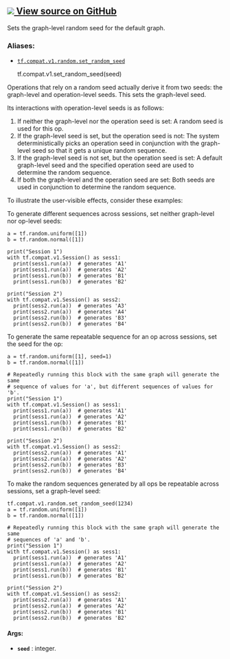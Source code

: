 [ ![](https://tensorflow.google.cn/images/GitHub-Mark-32px.png) View source on
GitHub
](https://github.com/tensorflow/tensorflow/blob/r2.0/tensorflow/python/framework/random_seed.py#L87-L186)  
---  
  
Sets the graph-level random seed for the default graph.

### Aliases:

  * [`tf.compat.v1.random.set_random_seed`](/api_docs/python/tf/compat/v1/set_random_seed)

    
    
    tf.compat.v1.set_random_seed(seed)
    

Operations that rely on a random seed actually derive it from two seeds: the
graph-level and operation-level seeds. This sets the graph-level seed.

Its interactions with operation-level seeds is as follows:

  1. If neither the graph-level nor the operation seed is set: A random seed is used for this op.
  2. If the graph-level seed is set, but the operation seed is not: The system deterministically picks an operation seed in conjunction with the graph-level seed so that it gets a unique random sequence.
  3. If the graph-level seed is not set, but the operation seed is set: A default graph-level seed and the specified operation seed are used to determine the random sequence.
  4. If both the graph-level and the operation seed are set: Both seeds are used in conjunction to determine the random sequence.

To illustrate the user-visible effects, consider these examples:

To generate different sequences across sessions, set neither graph-level nor
op-level seeds:

    
    
    a = tf.random.uniform([1])
    b = tf.random.normal([1])
    
    print("Session 1")
    with tf.compat.v1.Session() as sess1:
      print(sess1.run(a))  # generates 'A1'
      print(sess1.run(a))  # generates 'A2'
      print(sess1.run(b))  # generates 'B1'
      print(sess1.run(b))  # generates 'B2'
    
    print("Session 2")
    with tf.compat.v1.Session() as sess2:
      print(sess2.run(a))  # generates 'A3'
      print(sess2.run(a))  # generates 'A4'
      print(sess2.run(b))  # generates 'B3'
      print(sess2.run(b))  # generates 'B4'
    

To generate the same repeatable sequence for an op across sessions, set the
seed for the op:

    
    
    a = tf.random.uniform([1], seed=1)
    b = tf.random.normal([1])
    
    # Repeatedly running this block with the same graph will generate the same
    # sequence of values for 'a', but different sequences of values for 'b'.
    print("Session 1")
    with tf.compat.v1.Session() as sess1:
      print(sess1.run(a))  # generates 'A1'
      print(sess1.run(a))  # generates 'A2'
      print(sess1.run(b))  # generates 'B1'
      print(sess1.run(b))  # generates 'B2'
    
    print("Session 2")
    with tf.compat.v1.Session() as sess2:
      print(sess2.run(a))  # generates 'A1'
      print(sess2.run(a))  # generates 'A2'
      print(sess2.run(b))  # generates 'B3'
      print(sess2.run(b))  # generates 'B4'
    

To make the random sequences generated by all ops be repeatable across
sessions, set a graph-level seed:

    
    
    tf.compat.v1.random.set_random_seed(1234)
    a = tf.random.uniform([1])
    b = tf.random.normal([1])
    
    # Repeatedly running this block with the same graph will generate the same
    # sequences of 'a' and 'b'.
    print("Session 1")
    with tf.compat.v1.Session() as sess1:
      print(sess1.run(a))  # generates 'A1'
      print(sess1.run(a))  # generates 'A2'
      print(sess1.run(b))  # generates 'B1'
      print(sess1.run(b))  # generates 'B2'
    
    print("Session 2")
    with tf.compat.v1.Session() as sess2:
      print(sess2.run(a))  # generates 'A1'
      print(sess2.run(a))  # generates 'A2'
      print(sess2.run(b))  # generates 'B1'
      print(sess2.run(b))  # generates 'B2'
    

#### Args:

  * **`seed`** : integer.


